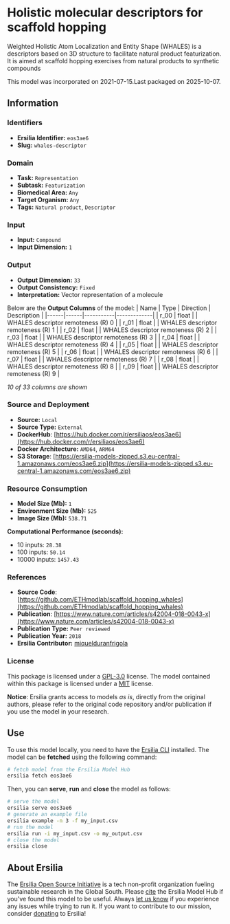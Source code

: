# Holistic molecular descriptors for scaffold hopping

Weighted Holistic Atom Localization and Entity Shape (WHALES) is a descriptors based on 3D structure to facilitate natural product featurization. It is aimed at scaffold hopping exercises from natural products to synthetic compounds

This model was incorporated on 2021-07-15.Last packaged on 2025-10-07.

## Information
### Identifiers
- **Ersilia Identifier:** `eos3ae6`
- **Slug:** `whales-descriptor`

### Domain
- **Task:** `Representation`
- **Subtask:** `Featurization`
- **Biomedical Area:** `Any`
- **Target Organism:** `Any`
- **Tags:** `Natural product`, `Descriptor`

### Input
- **Input:** `Compound`
- **Input Dimension:** `1`

### Output
- **Output Dimension:** `33`
- **Output Consistency:** `Fixed`
- **Interpretation:** Vector representation of a molecule

Below are the **Output Columns** of the model:
| Name | Type | Direction | Description |
|------|------|-----------|-------------|
| r_00 | float |  | WHALES descriptor remoteness (R) 0  |
| r_01 | float |  | WHALES descriptor remoteness (R) 1  |
| r_02 | float |  | WHALES descriptor remoteness (R) 2  |
| r_03 | float |  | WHALES descriptor remoteness (R) 3  |
| r_04 | float |  | WHALES descriptor remoteness (R) 4  |
| r_05 | float |  | WHALES descriptor remoteness (R) 5  |
| r_06 | float |  | WHALES descriptor remoteness (R) 6  |
| r_07 | float |  | WHALES descriptor remoteness (R) 7  |
| r_08 | float |  | WHALES descriptor remoteness (R) 8  |
| r_09 | float |  | WHALES descriptor remoteness (R) 9  |

_10 of 33 columns are shown_
### Source and Deployment
- **Source:** `Local`
- **Source Type:** `External`
- **DockerHub**: [https://hub.docker.com/r/ersiliaos/eos3ae6](https://hub.docker.com/r/ersiliaos/eos3ae6)
- **Docker Architecture:** `AMD64`, `ARM64`
- **S3 Storage**: [https://ersilia-models-zipped.s3.eu-central-1.amazonaws.com/eos3ae6.zip](https://ersilia-models-zipped.s3.eu-central-1.amazonaws.com/eos3ae6.zip)

### Resource Consumption
- **Model Size (Mb):** `1`
- **Environment Size (Mb):** `525`
- **Image Size (Mb):** `538.71`

**Computational Performance (seconds):**
- 10 inputs: `28.38`
- 100 inputs: `50.14`
- 10000 inputs: `1457.43`

### References
- **Source Code**: [https://github.com/ETHmodlab/scaffold_hopping_whales](https://github.com/ETHmodlab/scaffold_hopping_whales)
- **Publication**: [https://www.nature.com/articles/s42004-018-0043-x](https://www.nature.com/articles/s42004-018-0043-x)
- **Publication Type:** `Peer reviewed`
- **Publication Year:** `2018`
- **Ersilia Contributor:** [miquelduranfrigola](https://github.com/miquelduranfrigola)

### License
This package is licensed under a [GPL-3.0](https://github.com/ersilia-os/ersilia/blob/master/LICENSE) license. The model contained within this package is licensed under a [MIT](LICENSE) license.

**Notice**: Ersilia grants access to models _as is_, directly from the original authors, please refer to the original code repository and/or publication if you use the model in your research.


## Use
To use this model locally, you need to have the [Ersilia CLI](https://github.com/ersilia-os/ersilia) installed.
The model can be **fetched** using the following command:
```bash
# fetch model from the Ersilia Model Hub
ersilia fetch eos3ae6
```
Then, you can **serve**, **run** and **close** the model as follows:
```bash
# serve the model
ersilia serve eos3ae6
# generate an example file
ersilia example -n 3 -f my_input.csv
# run the model
ersilia run -i my_input.csv -o my_output.csv
# close the model
ersilia close
```

## About Ersilia
The [Ersilia Open Source Initiative](https://ersilia.io) is a tech non-profit organization fueling sustainable research in the Global South.
Please [cite](https://github.com/ersilia-os/ersilia/blob/master/CITATION.cff) the Ersilia Model Hub if you've found this model to be useful. Always [let us know](https://github.com/ersilia-os/ersilia/issues) if you experience any issues while trying to run it.
If you want to contribute to our mission, consider [donating](https://www.ersilia.io/donate) to Ersilia!
